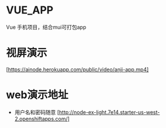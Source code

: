 # VUE_APP
Vue 手机项目，结合mui可打包app

# 视屏演示
[https://ainode.herokuapp.com/public/video/anji-app.mp4]
# web演示地址
* 用户名和密码随意
[http://node-ex-light.7e14.starter-us-west-2.openshiftapps.com/]